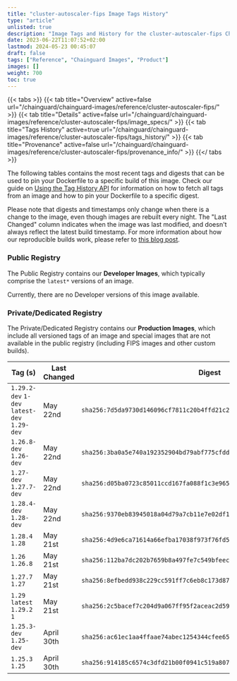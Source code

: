```yaml
---
title: "cluster-autoscaler-fips Image Tags History"
type: "article"
unlisted: true
description: "Image Tags and History for the cluster-autoscaler-fips Chainguard Image"
date: 2023-06-22T11:07:52+02:00
lastmod: 2024-05-23 00:45:07
draft: false
tags: ["Reference", "Chainguard Images", "Product"]
images: []
weight: 700
toc: true
---
```


{{< tabs >}}
{{< tab title="Overview" active=false url="/chainguard/chainguard-images/reference/cluster-autoscaler-fips/" >}}
{{< tab title="Details" active=false url="/chainguard/chainguard-images/reference/cluster-autoscaler-fips/image_specs/" >}}
{{< tab title="Tags History" active=true url="/chainguard/chainguard-images/reference/cluster-autoscaler-fips/tags_history/" >}}
{{< tab title="Provenance" active=false url="/chainguard/chainguard-images/reference/cluster-autoscaler-fips/provenance_info/" >}}
{{</ tabs >}}

The following tables contains the most recent tags and digests that can be used to pin your Dockerfile to a specific build of this image. Check our guide on [Using the Tag History API](/chainguard/chainguard-images/using-the-tag-history-api/) for information on how to fetch all tags from an image and how to pin your Dockerfile to a specific digest.

Please note that digests and timestamps only change when there is a change to the image, even though images are rebuilt every night. The "Last Changed" column indicates when the image was last modified, and doesn't always reflect the latest build timestamp. For more information about how our reproducible builds work, please refer to [this blog post](https://www.chainguard.dev/unchained/reproducing-chainguards-reproducible-image-builds).

### Public Registry
The Public Registry contains our **Developer Images**, which typically comprise the `latest*` versions of an image.

Currently, there are no Developer versions of this image available.

### Private/Dedicated Registry
The Private/Dedicated Registry contains our **Production Images**, which include all versioned tags of an image and special images that are not available in the public registry (including FIPS images and other custom builds).

| Tag (s)                                       | Last Changed | Digest                                                                    |
|-----------------------------------------------|--------------|---------------------------------------------------------------------------|
|  `1.29.2-dev` `1-dev` `latest-dev` `1.29-dev` | May 22nd     | `sha256:7d5da9730d146096cf7811c20b4ffd21c2e847b8ececceea3fa7977c72a1618b` |
|  `1.26.8-dev` `1.26-dev`                      | May 22nd     | `sha256:3ba0a5e740a192352904bd79abf775cfdd6224bb5a880fff442011abd1c6da1a` |
|  `1.27-dev` `1.27.7-dev`                      | May 22nd     | `sha256:d05ba0723c85011ccd167fa088f1c3e9651a6035ee0c3727ac7be17fdc6aa6f8` |
|  `1.28.4-dev` `1.28-dev`                      | May 22nd     | `sha256:9370eb83945018a04d79a7cb11e7e02df1da585f9961d2197cd215bc0a5416cc` |
|  `1.28.4` `1.28`                              | May 21st     | `sha256:4d9e6ca71614a66efba17038f973f76fd5cd3f090ac260742d9008c0055736d7` |
|  `1.26` `1.26.8`                              | May 21st     | `sha256:112ba7dc202b7659b8a497fe7c549bfeec349e1c943cd398f548904383a2887a` |
|  `1.27.7` `1.27`                              | May 21st     | `sha256:8efbedd938c229cc591ff7c6eb8c173d87b02e37538dbc0a9d857695940a9d20` |
|  `1.29` `latest` `1.29.2` `1`                 | May 21st     | `sha256:2c5bacef7c204d9a067ff95f2aceac2d595b13b3bd120b1528afe2bf841f8c06` |
|  `1.25.3-dev` `1.25-dev`                      | April 30th   | `sha256:ac61ec1aa4ffaae74abec1254344cfee659ca9cee6751b187266049bbeeabbef` |
|  `1.25.3` `1.25`                              | April 30th   | `sha256:914185c6574c3dfd21b00f0941c519a8074609bae2a23cd26e6ddc78da2edb21` |

